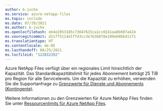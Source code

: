 ```yaml
---
author: b-juche
ms.service: azure-netapp-files
ms.topic: include
ms.date: 07/29/2021
ms.author: b-juche
ms.openlocfilehash: eb4e2053185c73647615ca1cc0241aa8b607a424
ms.sourcegitcommit: d11ff5114d1ff43cc3e763b8f8e189eb0bb411f1
ms.translationtype: HT
ms.contentlocale: de-DE
ms.lasthandoff: 08/25/2021
ms.locfileid: "122832392"
---
```

Azure NetApp Files verfügt über ein regionales Limit hinsichtlich der Kapazität. Das Standardkapazitätslimit für jedes Abonnement beträgt 25 TiB pro Region für alle Servicelevels. Um die Kapazität zu erhöhen, verwenden Sie die Supportanfrage zu [Grenzwerte für Dienste und Abonnements (Kontingente)](../articles/azure-netapp-files/azure-netapp-files-resource-limits.md#request-limit-increase).

Weitere Informationen zu den Grenzwerten für Azure NetApp Files finden Sie unter [Ressourcenlimits für Azure NetApp Files](../articles/azure-netapp-files/azure-netapp-files-resource-limits.md).
